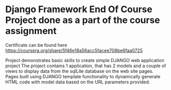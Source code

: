 # Django Framework End Of Course Project done as a part of the course assignment
Certificate can be found here https://coursera.org/share/5f46e18a56acc5facee708be6faa0725

Project demonstrates basic skills to create simple DJANGO web application project
The project contains 1 application, that has 2 models and a couple of views to display data from the sqlLite database on the web site pages. 
Pages built using DJANGO template functionality to dynamically generate HTML code with model data based on the URL parameters provided. 